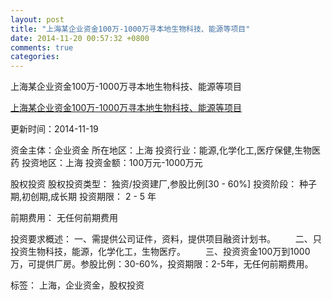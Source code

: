 ```yaml
---
layout: post
title: "上海某企业资金100万-1000万寻本地生物科技、能源等项目"
date: 2014-11-20 00:57:32 +0800
comments: true
categories: 
---
```

上海某企业资金100万-1000万寻本地生物科技、能源等项目

[上海某企业资金100万-1000万寻本地生物科技、能源等项目](http://zijin.trjcn.com/detail_218521.html)

更新时间：2014-11-19

资金主体：企业资金
所在地区：上海
投资行业：能源,化学化工,医疗保健,生物医药
投资地区：上海
投资金额：100万元-1000万元

股权投资
股权投资类型：
                            独资/投资建厂,参股比例[30 - 60%] 
                                                                                投资阶段：
                            种子期,初创期,成长期 
                                                                                                                                        投资期限：
                            2 - 5 年

前期费用：
无任何前期费用

投资要求概述：
一、需提供公司证件，资料，提供项目融资计划书。
　　二、只投资生物科技，能源，化学化工，生物医疗。
　　三、投资资金100万到1000万，可提供厂房。参股比例：30-60%，投资期限：2-5年，无任何前期费用。

标签：
上海，企业资金，股权投资

